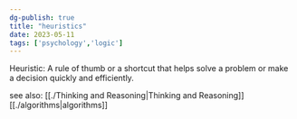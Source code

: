 ```yaml
---  
dg-publish: true  
title: "heuristics"  
date: 2023-05-11  
tags: ['psychology','logic']  
---  
```

  
Heuristic: A rule of thumb or a shortcut that helps solve a problem or make a decision quickly and efficiently.  
  
  
see also: [[./Thinking and Reasoning|Thinking and Reasoning]]   
[[./algorithms|algorithms]]